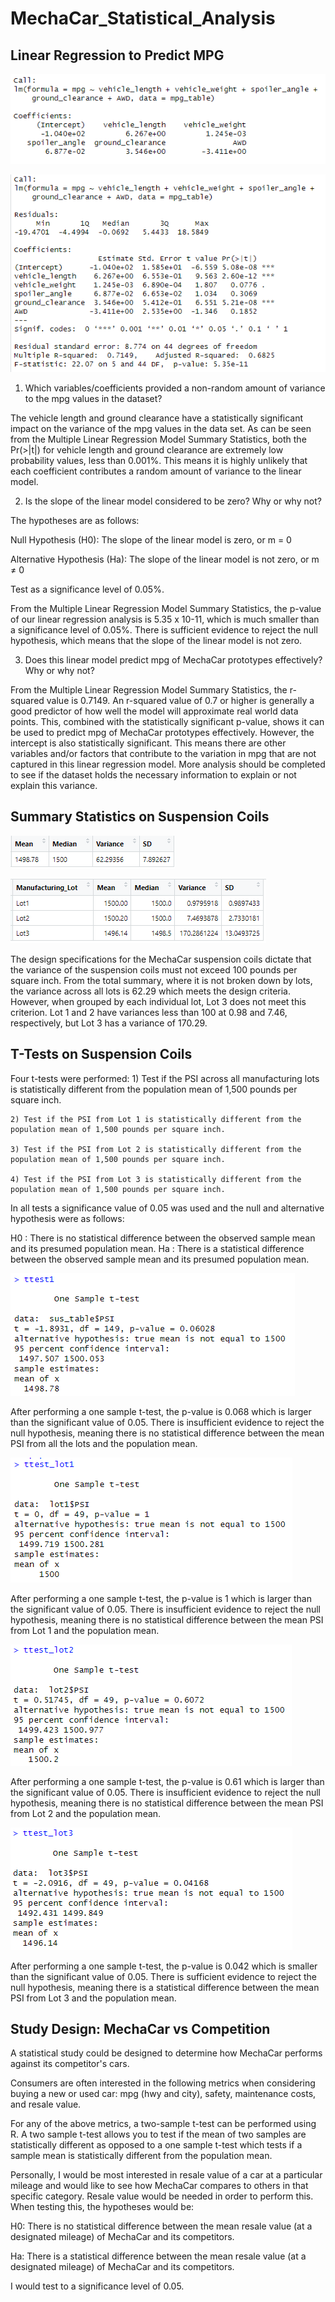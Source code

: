 # MechaCar_Statistical_Analysis

## Linear Regression to Predict MPG

![Multiple Linear Regression Model](analysis/Multiple_Linear_Regression_Model.PNG)

![Multiple Linear Regression Model Summary Statistics](analysis/MLRModel_Summary.PNG)

1) Which variables/coefficients provided a non-random amount of variance to the mpg values in the dataset?

The vehicle length and ground clearance have a statistically significant impact on the variance of the mpg values in the data set. As can be seen from the Multiple Linear Regression Model Summary Statistics, both the Pr(>|t|) for vehicle length and ground clearance are extremely low probability values, less than 0.001%. This  means it is highly unlikely that each coefficient contributes a random amount of variance to the linear model.

2) Is the slope of the linear model considered to be zero? Why or why not?

The hypotheses are as follows: 

Null Hypothesis (H0): The slope of the linear model is zero, or m = 0

Alternative Hypothesis (Ha): The slope of the linear model is not zero, or m ≠ 0

Test as a significance level of 0.05%. 

From the Multiple Linear Regression Model Summary Statistics, the p-value of our linear regression analysis is 5.35 x 10-11, which is much smaller than a significance level of 0.05%. There is sufficient evidence to reject the null hypothesis, which means that the slope of the linear model is not zero.

3) Does this linear model predict mpg of MechaCar prototypes effectively? Why or why not?

From the Multiple Linear Regression Model Summary Statistics, the r-squared value is 0.7149. An r-squared value of 0.7 or higher is generally a good predictor of how well the model will approximate real world data points. This, combined with the statistically significant p-value, shows it can be used to predict mpg of MechaCar prototypes effectively. However, the intercept is also statistically significant. This means there are other variables and/or factors that contribute to the variation in mpg that are not captured in this linear regression model. More analysis should be completed to see if the dataset holds the necessary information to explain or not explain this variance. 

## Summary Statistics on Suspension Coils

![Total Summary](analysis/total_summary.PNG)

![Lot Summary](analysis/lot_summary.PNG)


The design specifications for the MechaCar suspension coils dictate that the variance of the suspension coils must not exceed 100 pounds per square inch. From the total summary, where it is not broken down by lots, the variance across all lots is 62.29 which meets the design criteria. However, when grouped by each individual lot, Lot 3 does not meet this criterion. Lot 1 and 2 have variances less than 100 at 0.98 and 7.46, respectively, but Lot 3 has a variance of 170.29. 

## T-Tests on Suspension Coils

Four t-tests were performed: 
    1) Test if the PSI across all manufacturing lots is statistically different from the population mean of 1,500 pounds per square inch.

    2) Test if the PSI from Lot 1 is statistically different from the population mean of 1,500 pounds per square inch.

    3) Test if the PSI from Lot 2 is statistically different from the population mean of 1,500 pounds per square inch.

    4) Test if the PSI from Lot 3 is statistically different from the population mean of 1,500 pounds per square inch.

In all tests a significance value of 0.05 was used and the null and alternative hypothesis were as follows: 

H0 : There is no statistical difference between the observed sample mean and its presumed population mean.
Ha : There is a statistical difference between the observed sample mean and its presumed population mean.


![All Lots Versus Population](analysis/AllLotsVPop.PNG)

After performing a one sample t-test, the p-value is 0.068 which is larger than the significant value of 0.05. There is insufficient evidence to reject the null hypothesis, meaning there is no statistical difference between the mean PSI from all the lots and the population mean. 

![Lot 1 Versus Population](analysis/Lot1VPop.PNG)

After performing a one sample t-test, the p-value is 1 which is larger than the significant value of 0.05. There is insufficient evidence to reject the null hypothesis, meaning there is no statistical difference between the mean PSI from Lot 1 and the population mean. 

![Lot 2 Versus Population](analysis/Lot2VPop.PNG)

After performing a one sample t-test, the p-value is 0.61 which is larger than the significant value of 0.05. There is insufficient evidence to reject the null hypothesis, meaning there is no statistical difference between the mean PSI from Lot 2 and the population mean. 

![Lot 3 Versus Population](analysis/Lot3VPop.PNG)

After performing a one sample t-test, the p-value is 0.042 which is smaller than the significant value of 0.05. There is sufficient evidence to reject the null hypothesis, meaning there is a statistical difference between the mean PSI from Lot 3 and the population mean. 

## Study Design: MechaCar vs Competition

A statistical study could be designed to determine how MechaCar performs against its competitor's cars.

Consumers are often interested in the following metrics when considering buying a new or used car: mpg (hwy and city), safety, maintenance costs, and resale value. 

For any of the above metrics, a two-sample t-test can be performed using R. A two sample t-test allows you to test if the mean of two samples are statistically different as opposed to a one sample t-test which tests if a sample mean is statistically different from the population mean. 

Personally, I would be most interested in resale value of a car at a particular mileage and would like to see how MechaCar compares to others in that specific category. Resale value would be needed in order to perform this. When testing this, the hypotheses would be: 

H0: There is no statistical difference between the mean resale value (at a designated mileage) of MechaCar and its competitors. 

Ha: There is a statistical difference between the mean resale value (at a designated mileage) of MechaCar and its competitors.

I would test to a significance level of 0.05. 